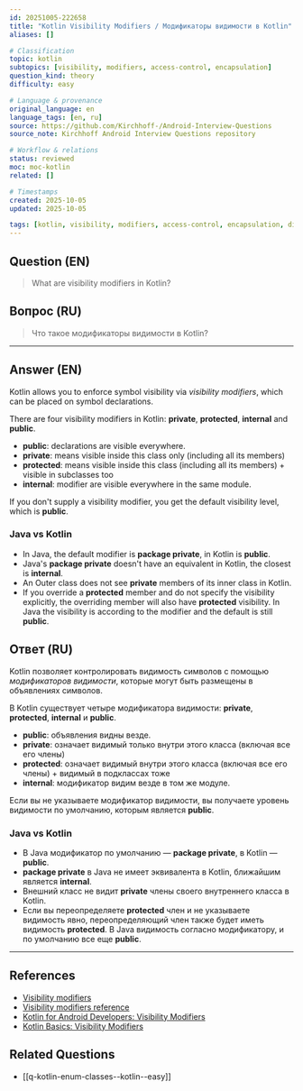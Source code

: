 ```yaml
---
id: 20251005-222658
title: "Kotlin Visibility Modifiers / Модификаторы видимости в Kotlin"
aliases: []

# Classification
topic: kotlin
subtopics: [visibility, modifiers, access-control, encapsulation]
question_kind: theory
difficulty: easy

# Language & provenance
original_language: en
language_tags: [en, ru]
source: https://github.com/Kirchhoff-/Android-Interview-Questions
source_note: Kirchhoff Android Interview Questions repository

# Workflow & relations
status: reviewed
moc: moc-kotlin
related: []

# Timestamps
created: 2025-10-05
updated: 2025-10-05

tags: [kotlin, visibility, modifiers, access-control, encapsulation, difficulty/easy]
---
```

## Question (EN)
> What are visibility modifiers in Kotlin?
## Вопрос (RU)
> Что такое модификаторы видимости в Kotlin?

---

## Answer (EN)

Kotlin allows you to enforce symbol visibility via *visibility modifiers*, which can be placed on symbol declarations.

There are four visibility modifiers in Kotlin: **private**, **protected**, **internal** and **public**.

- **public**: declarations are visible everywhere.
- **private**: means visible inside this class only (including all its members)
- **protected**: means visible inside this class (including all its members) + visible in subclasses too
- **internal**: modifier are visible everywhere in the same module.

If you don't supply a visibility modifier, you get the default visibility level, which is **public**.

### Java vs Kotlin

- In Java, the default modifier is **package private**, in Kotlin is **public**.
- Java's **package private** doesn't have an equivalent in Kotlin, the closest is **internal**.
- An Outer class does not see **private** members of its inner class in Kotlin.
- If you override a **protected** member and do not specify the visibility explicitly, the overriding member will also have **protected** visibility. In Java the visibility is according to the modifier and the default is still **public**.

## Ответ (RU)

Kotlin позволяет контролировать видимость символов с помощью *модификаторов видимости*, которые могут быть размещены в объявлениях символов.

В Kotlin существует четыре модификатора видимости: **private**, **protected**, **internal** и **public**.

- **public**: объявления видны везде.
- **private**: означает видимый только внутри этого класса (включая все его члены)
- **protected**: означает видимый внутри этого класса (включая все его члены) + видимый в подклассах тоже
- **internal**: модификатор видим везде в том же модуле.

Если вы не указываете модификатор видимости, вы получаете уровень видимости по умолчанию, которым является **public**.

### Java vs Kotlin

- В Java модификатор по умолчанию — **package private**, в Kotlin — **public**.
- **package private** в Java не имеет эквивалента в Kotlin, ближайшим является **internal**.
- Внешний класс не видит **private** члены своего внутреннего класса в Kotlin.
- Если вы переопределяете **protected** член и не указываете видимость явно, переопределяющий член также будет иметь видимость **protected**. В Java видимость согласно модификатору, и по умолчанию все еще **public**.

---

## References
- [Visibility modifiers](https://kotlinlang.org/docs/tutorials/kotlin-for-py/visibility-modifiers.html)
- [Visibility modifiers reference](https://kotlinlang.org/docs/reference/visibility-modifiers.html)
- [Kotlin for Android Developers: Visibility Modifiers](https://medium.com/mindorks/kotlin-for-android-developers-visibility-modifiers-8d8a3b84d298)
- [Kotlin Basics: Visibility Modifiers](https://medium.com/@HugoMatilla/kotlin-basics-visibility-modifiers-public-internal-protected-and-private-c3bf972aee11)

## Related Questions
- [[q-kotlin-enum-classes--kotlin--easy]]
